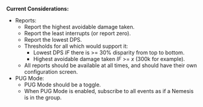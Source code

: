 **Current Considerations:**

- Reports:
    - Report the highest avoidable damage taken.
    - Report the least interrupts (or report zero).
    - Report the lowest DPS.
    - Thresholds for all which would support it:
        - Lowest DPS *IF* there is >= 30% disparity from top to bottom.
        - Highest avoidable damage taken *IF* >= _x_ (300k for example).
    - All reports should be available at all times, and should have their own configuration screen.
- PUG Mode:
    - PUG Mode should be a toggle. 
    - When PUG Mode is enabled, subscribe to all events as if a Nemesis is in the group.
    
    